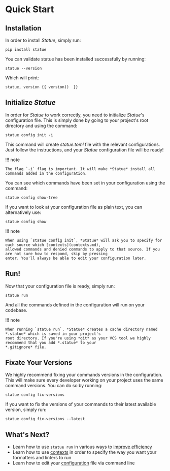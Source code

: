 # Quick Start

## Installation
In order to install *Statue*, simply run:

    pip install statue

You can validate statue has been installed successfully by running:

    statue --version

Which will print:

    statue, version {{ version()  }}

## Initialize *Statue*

In order for *Statue* to work correctly, you need to initialize *Statue*'s configuration file.
This is simply done by going to your project's root directory and using the command:

    statue config init -i

This command will create *statue.toml* file with the relevant configurations. Just follow the instructions, and your
*Statue* configuration file will be ready!

!!! note
    
    The flag `-i` flag is important. It will make *Statue* install all commands added in the configuration.

You can see which commands have been set in your configuration using the command:

    statue config show-tree

If you want to look at your configuration file as plain text, you can alternatively use:

    statue config show

!!! note

    When using `statue config init`, *Statue* will ask you to specify for each source which [contexts](contexts.md),
    allowed commands and denied commands to apply to that source. If you are not sure how to respond, skip by pressing
    enter. You'll always be able to edit your configuration later.

## Run!
Now that your configuration file is ready, simply run:

    statue run
   
And all the commands defined in the configuration will run on your codebase.

!!! note

    When running `statue run`, *Statue* creates a cache directory named *.statue* which is saved in your project's
    root directory. If you're using *git* as your VCS tool we highly recommend that you add *.statue* to your
    *.gitignore* file. 

## Fixate Your Versions

We highly recommend fixing your commands versions in the configuration. This will make sure every
developer working on your project uses the same command versions. You can do so by running:

    statue config fix-versions

If you want to fix the versions of your commands to their latest available version, simply run:

    statue config fix-versions --latest

## What's Next?
- Learn how to use `statue run` in various ways to [improve efficiency](run_efficiently.md)
- Learn how to use [contexts](contexts.md) in order to specify the way you want your formatters
and linters to run
- Learn how to edit your [configuration](configuration.md) file via command line